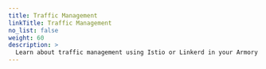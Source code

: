 ```yaml
---
title: Traffic Management
linkTitle: Traffic Management
no_list: false
weight: 60
description: >
  Learn about traffic management using Istio or Linkerd in your Armory Continuous Deployment-as-a-Service deployment.
---
```

